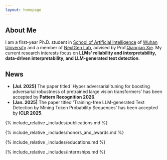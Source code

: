 ```yaml
---
layout: homepage
---
```


## About Me

I am a first-year Ph.D. student in [School of Artificial Intelligence](https://sai.whu.edu.cn/en/index.htm) of [Wuhan University](https://en.whu.edu.cn/) and a member of [NextGen Lab](https://huggingface.co/NextGenWhu), advised by Prof.[Qianqian Xie](https://qianqian-xie.github.io/). My current research interests focus on **LLMs' reliability and interpretability, data-driven interpretability, and LLM-generated text detection**. 


## News

- **[Jul. 2025]** The paper titled 'Hyper adversarial tuning for boosting adversarial robustness of pretrained large vision transformers' has been accepted by **Pattern Recognition 2026**.
- **[Jan. 2025]** The paper titled 'Training-free LLM-generated Text Detection by Mining Token Probability Sequences' has been accepted by **ICLR 2025**.


{% include_relative _includes/publications.md %}

{% include_relative _includes/honors_and_awards.md %}

{% include_relative _includes/educations.md %}

{% include_relative _includes/internships.md %}

